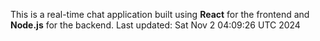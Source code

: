 This is a real-time chat application built using **React** for the frontend and **Node.js** for the backend.
Last updated: Sat Nov  2 04:09:26 UTC 2024
